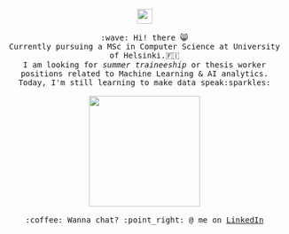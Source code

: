 
<p align="center">
  <img src="https://user-images.githubusercontent.com/5679180/79618120-0daffb80-80be-11ea-819e-d2b0fa904d07.gif" width="27px">
  <br><br>
  <samp>
    :wave: Hi! there 😸
    <br>Currently pursuing a MSc in Computer Science at University of Helsinki.🇫🇮
    <br>I am looking for <em>summer traineeship</em> or thesis worker positions related to Machine Learning & AI analytics.
    <br>Today, I'm still learning to make data speak:sparkles:<br><br>
    <img src="https://media1.giphy.com/media/UQ1EI1ML2ABQdbebup/giphy.gif?cid=790b76119a3208c78fb3d9a8b49760adbcf06b94489e2e63&rid=giphy.gif&ct=s" width="200px" align="center">
    <br><br>:coffee: Wanna chat? :point_right: @ me on <a href="https://linkedin.com/in/xiaqianqian/">LinkedIn</a>
  </samp>
</p>
